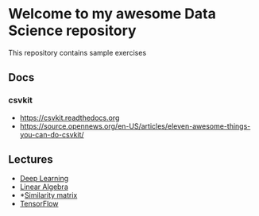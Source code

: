 # Welcome to my awesome Data Science repository

This repository contains sample exercises

## Docs

### csvkit
* https://csvkit.readthedocs.org
* https://source.opennews.org/en-US/articles/eleven-awesome-things-you-can-do-csvkit/ 

## Lectures
* [Deep Learning](https://goodfeli.github.io/dlbook/)
* [Linear Algebra](https://goodfeli.github.io/dlbook/contents/linear_algebra.html)
* *[Similarity matrix](https://en.wikipedia.org/wiki/Similarity_matrix)
* [TensorFlow](http://www.tensorflow.org/)



